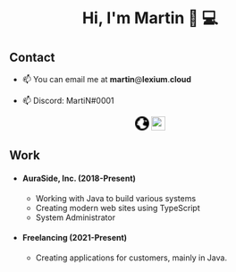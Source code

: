 <h1 align="center">Hi, I'm Martin 👋 💻</h1>

## Contact
- 📫 You can email me at **martin**@**lexium**.**cloud**

- 📫 Discord: MartiN#0001

<p align="center">
  <a href= "https://lexium.cloud/"><img width="25" height="25" src="https://raw.githubusercontent.com/iconic/open-iconic/master/svg/globe.svg"/></a>
  <a href= "https://keybase.io/martinhaha"><img width="25" height="25" src="https://cdn.jsdelivr.net/npm/simple-icons@3.0.1/icons/keybase.svg"/></a>
</p>

## Work

- #### AuraSide, Inc. (2018-Present)
  - Working with Java to build various systems
  - Creating modern web sites using TypeScript
  - System Administrator

- #### Freelancing (2021-Present)
  - Creating applications for customers, mainly in Java.
